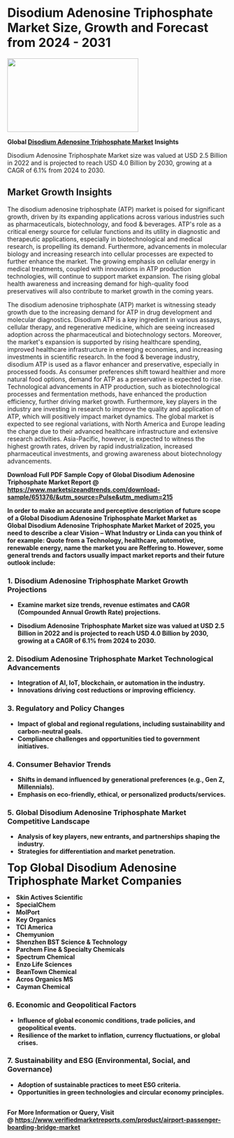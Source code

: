 <H1>Disodium Adenosine Triphosphate Market Size, Growth and Forecast from 2024 - 2031</H1><img class="aligncenter size-medium wp-image-584254" src="https://thirdeyenews.in/wp-content/uploads/2024/09/Global-Market-Research-300x168.jpeg" alt="" width="300" height="168" /><p><strong>Global&nbsp;<a href="https://www.marketsizeandtrends.com/download-sample/651376/&amp;utm_source=Pulse&amp;utm_medium=215">Disodium Adenosine Triphosphate Market</a> Insights</strong></p><p>Disodium Adenosine Triphosphate Market size was valued at USD 2.5 Billion in 2022 and is projected to reach USD 4.0 Billion by 2030, growing at a CAGR of 6.1% from 2024 to 2030.</p><p><h2>Market Growth Insights</h2> <p>The disodium adenosine triphosphate (ATP) market is poised for significant growth, driven by its expanding applications across various industries such as pharmaceuticals, biotechnology, and food & beverages. ATP's role as a critical energy source for cellular functions and its utility in diagnostic and therapeutic applications, especially in biotechnological and medical research, is propelling its demand. Furthermore, advancements in molecular biology and increasing research into cellular processes are expected to further enhance the market. The growing emphasis on cellular energy in medical treatments, coupled with innovations in ATP production technologies, will continue to support market expansion. The rising global health awareness and increasing demand for high-quality food preservatives will also contribute to market growth in the coming years.</p> <p><strong></strong></p> <p>The disodium adenosine triphosphate (ATP) market is witnessing steady growth due to the increasing demand for ATP in drug development and molecular diagnostics. Disodium ATP is a key ingredient in various assays, cellular therapy, and regenerative medicine, which are seeing increased adoption across the pharmaceutical and biotechnology sectors. Moreover, the market's expansion is supported by rising healthcare spending, improved healthcare infrastructure in emerging economies, and increasing investments in scientific research. In the food & beverage industry, disodium ATP is used as a flavor enhancer and preservative, especially in processed foods. As consumer preferences shift toward healthier and more natural food options, demand for ATP as a preservative is expected to rise. Technological advancements in ATP production, such as biotechnological processes and fermentation methods, have enhanced the production efficiency, further driving market growth. Furthermore, key players in the industry are investing in research to improve the quality and application of ATP, which will positively impact market dynamics. The global market is expected to see regional variations, with North America and Europe leading the charge due to their advanced healthcare infrastructure and extensive research activities. Asia-Pacific, however, is expected to witness the highest growth rates, driven by rapid industrialization, increased pharmaceutical investments, and growing awareness about biotechnology advancements. <p><strong></p><p><span class=""><strong>Download Full PDF Sample Copy of Global Disodium Adenosine Triphosphate Market Report</strong> @ <a href="https://www.marketsizeandtrends.com/download-sample/651376/&amp;utm_source=Pulse&amp;utm_medium=215" target="_blank">https://www.marketsizeandtrends.com/download-sample/651376/&amp;utm_source=Pulse&amp;utm_medium=215</a></span></p><p>In order to make an accurate and perceptive description of future scope of a Global&nbsp;Disodium Adenosine Triphosphate Market Market as Global&nbsp;Disodium Adenosine Triphosphate Market Market of 2025, you need to describe a clear Vision &ndash; What Industry or Linda can you think of for example: Quote from a Technology, healthcare, automotive, renewable energy, name the market you are Reffering to. However, some general trends and factors usually impact market reports and their future outlook include:</p><h3>1.&nbsp;<strong>Disodium Adenosine Triphosphate Market Growth Projections</strong></h3><ul><li>Examine market size trends, revenue estimates and CAGR (Compounded Annual Growth Rate) projections.</li><li><p>Disodium Adenosine Triphosphate Market size was valued at USD 2.5 Billion in 2022 and is projected to reach USD 4.0 Billion by 2030, growing at a CAGR of 6.1% from 2024 to 2030.</p></li></ul><h3>2.&nbsp;<strong>Disodium Adenosine Triphosphate Market Technological Advancements</strong></h3><ul><li>Integration of AI, IoT, blockchain, or automation in the industry.</li><li>Innovations driving cost reductions or improving efficiency.</li></ul><h3>3.&nbsp;<strong>Regulatory and Policy Changes</strong></h3><ul><li>Impact of global and regional regulations, including sustainability and carbon-neutral goals.</li><li>Compliance challenges and opportunities tied to government initiatives.</li></ul><h3>4.&nbsp;<strong>Consumer Behavior Trends</strong></h3><ul><li>Shifts in demand influenced by generational preferences (e.g., Gen Z, Millennials).</li><li>Emphasis on eco-friendly, ethical, or personalized products/services.</li></ul><h3>5.&nbsp;<strong>Global Disodium Adenosine Triphosphate Market Competitive Landscape</strong></h3><ul><li>Analysis of key players, new entrants, and partnerships shaping the industry.</li><li>Strategies for differentiation and market penetration.</li></ul><p data-pm-slice="1 1 []"><span style="color: inherit; font-family: inherit; font-size: 25px;">Top Global Disodium Adenosine Triphosphate Market Companies</span></p><div class="" data-test-id=""><p><li>Skin Actives Scientific</li><li> SpecialChem</li><li> MolPort</li><li> Key Organics</li><li> TCI America</li><li> Chemyunion</li><li> Shenzhen BST Science & Technology</li><li> Parchem Fine & Specialty Chemicals</li><li> Spectrum Chemical</li><li> Enzo Life Sciences</li><li> BeanTown Chemical</li><li> Acros Organics MS</li><li> Cayman Chemical</li></p></div><h3>6.&nbsp;<strong>Economic and Geopolitical Factors</strong></h3><ul><li>Influence of global economic conditions, trade policies, and geopolitical events.</li><li>Resilience of the market to inflation, currency fluctuations, or global crises.</li></ul><h3>7.&nbsp;<strong>Sustainability and ESG (Environmental, Social, and Governance)</strong></h3><ul><li>Adoption of sustainable practices to meet ESG criteria.</li><li>Opportunities in green technologies and circular economy principles.</li></ul><h2><strong style="font-size: 14px;">For More Information or Query, Visit @&nbsp;</strong><a style="background-color: #ffffff; font-size: 14px;" href="https://www.marketsizeandtrends.com/report/disodium-adenosine-triphosphate-market/" target="_blank">https://www.verifiedmarketreports.com/product/airport-passenger-boarding-bridge-market</a></h2>
